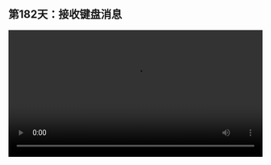 ## 第182天：接收键盘消息

<video width="100%" controls controlslist="nodownload nofullscreen noremoteplayback" disablePictureInPicture>
  <source src="https://api.keepwork.com/ts-storage/siteFiles/20292/raw#1624255904076session182 接收键盘消息.webm" type="video/webm">
  <source src="https://api.keepwork.com/ts-storage/siteFiles/20293/raw#1624255944155session182 接收键盘消息_small.mp4" type="video/mp4" />
   
  你的浏览器不支持播放
</video>

<style>
video::-webkit-media-controls-fullscreen-button {
    display: none;
}
</style>
### 字幕

我们来实现这样一个功能，按空格键和我对话，像这样。
人物说hi。
我们重新输入一下这里的代码。
我们到**事件**项下找到**当空格键按下时**，
这里**空格也可以是键盘上的其他按键**，甚至是鼠标按键。
我们把它拖过来。
space代表空格键。
这里我们再做一个位置判断，
如果，使用**distanceTo**
这里选择到最近的玩家的距离小于6米时，
我们让人物说一句话，比如hi。
我们运行一下。
可以看到，当我们按空格键时，如果人物与主角之间的距离大于6米，人物是没有反应的；
如果小于6米，人物会说hi。
注意，用这种方式注册的按键，**将取代系统默认的按键行为**。
例如我们按空格键时，主角不再跳跃了。

### 动手练习